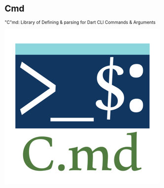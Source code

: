 # Cmd

"C"md: Library of Defining & parsing for Dart CLI Commands & Arguments

![the logo](./assets/c.svg)
